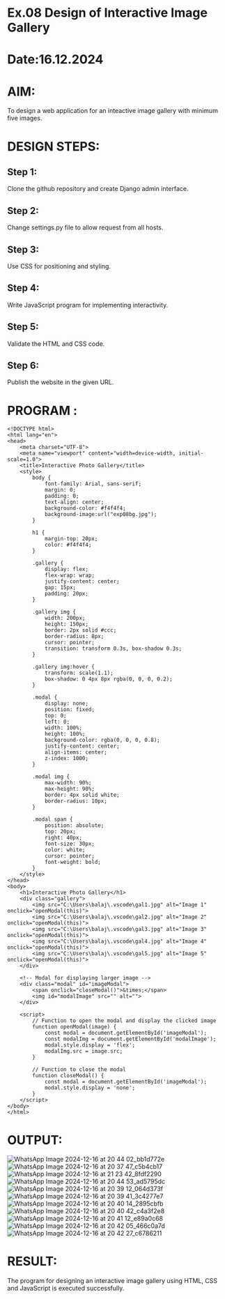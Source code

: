 # Ex.08 Design of Interactive Image Gallery
# Date:16.12.2024
# AIM:
To design a web application for an inteactive image gallery with minimum five images.

# DESIGN STEPS:
## Step 1:
Clone the github repository and create Django admin interface.

## Step 2:
Change settings.py file to allow request from all hosts.

## Step 3:
Use CSS for positioning and styling.

## Step 4:
Write JavaScript program for implementing interactivity.

## Step 5:
Validate the HTML and CSS code.

## Step 6:
Publish the website in the given URL.

# PROGRAM :

```
<!DOCTYPE html>
<html lang="en">
<head>
    <meta charset="UTF-8">
    <meta name="viewport" content="width=device-width, initial-scale=1.0">
    <title>Interactive Photo Gallery</title>
    <style>
        body {
            font-family: Arial, sans-serif;
            margin: 0;
            padding: 0;
            text-align: center;
            background-color: #f4f4f4;
            background-image:url("exp08bg.jpg");
        }

        h1 {
            margin-top: 20px;
            color: #f4f4f4;
        }

        .gallery {
            display: flex;
            flex-wrap: wrap;
            justify-content: center;
            gap: 15px;
            padding: 20px;
        }

        .gallery img {
            width: 200px;
            height: 150px;
            border: 2px solid #ccc;
            border-radius: 8px;
            cursor: pointer;
            transition: transform 0.3s, box-shadow 0.3s;
        }

        .gallery img:hover {
            transform: scale(1.1);
            box-shadow: 0 4px 8px rgba(0, 0, 0, 0.2);
        }

        .modal {
            display: none;
            position: fixed;
            top: 0;
            left: 0;
            width: 100%;
            height: 100%;
            background-color: rgba(0, 0, 0, 0.8);
            justify-content: center;
            align-items: center;
            z-index: 1000;
        }

        .modal img {
            max-width: 90%;
            max-height: 90%;
            border: 4px solid white;
            border-radius: 10px;
        }

        .modal span {
            position: absolute;
            top: 20px;
            right: 40px;
            font-size: 30px;
            color: white;
            cursor: pointer;
            font-weight: bold;
        }
    </style>
</head>
<body>
    <h1>Interactive Photo Gallery</h1>
    <div class="gallery">
        <img src="C:\Users\balaj\.vscode\gal1.jpg" alt="Image 1" onclick="openModal(this)">
        <img src="C:\Users\balaj\.vscode\gal2.jpg" alt="Image 2" onclick="openModal(this)">
        <img src="C:\Users\balaj\.vscode\gal3.jpg" alt="Image 3" onclick="openModal(this)">
        <img src="C:\Users\balaj\.vscode\gal4.jpg" alt="Image 4" onclick="openModal(this)">
        <img src="C:\Users\balaj\.vscode\gal5.jpg" alt="Image 5" onclick="openModal(this)">
    </div>

    <!-- Modal for displaying larger image -->
    <div class="modal" id="imageModal">
        <span onclick="closeModal()">&times;</span>
        <img id="modalImage" src="" alt="">
    </div>

    <script>
        // Function to open the modal and display the clicked image
        function openModal(image) {
            const modal = document.getElementById('imageModal');
            const modalImg = document.getElementById('modalImage');
            modal.style.display = 'flex';
            modalImg.src = image.src;
        }

        // Function to close the modal
        function closeModal() {
            const modal = document.getElementById('imageModal');
            modal.style.display = 'none';
        }
    </script>
</body>
</html>

```

# OUTPUT:
![WhatsApp Image 2024-12-16 at 20 44 02_bb1d772e](https://github.com/user-attachments/assets/fbe5e9df-c241-48ac-89a1-b4c124dc06d5)
![WhatsApp Image 2024-12-16 at 20 37 47_c5b4cb17](https://github.com/user-attachments/assets/40952450-b3b4-4c92-ad99-24891e1289ca)
![WhatsApp Image 2024-12-16 at 21 23 42_8fdf2290](https://github.com/user-attachments/assets/5f2ac4d6-1a69-4d8f-b3eb-2d17e896cb82)
![WhatsApp Image 2024-12-16 at 20 44 53_ad5795dc](https://github.com/user-attachments/assets/38a18bf1-cdeb-41cb-b905-9c39c0326a9f)
![WhatsApp Image 2024-12-16 at 20 39 12_064d373f](https://github.com/user-attachments/assets/5adb1bd5-3a4b-4b9f-883d-3a52eb5daf17)
![WhatsApp Image 2024-12-16 at 20 39 41_3c4277e7](https://github.com/user-attachments/assets/219b7cc2-917d-4857-bb18-4d25be15c06e)
![WhatsApp Image 2024-12-16 at 20 40 14_2895cbfb](https://github.com/user-attachments/assets/09a22a60-2cf1-45ac-8a24-225854a94055)
![WhatsApp Image 2024-12-16 at 20 40 42_c4a3f2e8](https://github.com/user-attachments/assets/aa716f25-151b-4686-870c-c2ffd8341115)
![WhatsApp Image 2024-12-16 at 20 41 12_e89a0c68](https://github.com/user-attachments/assets/db9af037-c9e5-41e8-8ad0-b735a3e31c9f)
![WhatsApp Image 2024-12-16 at 20 42 05_466c0a7d](https://github.com/user-attachments/assets/a08c6fa8-8294-4578-b836-39ad23460286)
![WhatsApp Image 2024-12-16 at 20 42 27_c6786211](https://github.com/user-attachments/assets/1d173381-fed4-4a56-84d8-5951f70c7304)













# RESULT:
The program for designing an interactive image gallery using HTML, CSS and JavaScript is executed successfully.
